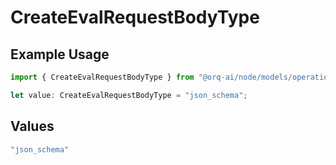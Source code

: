 # CreateEvalRequestBodyType

## Example Usage

```typescript
import { CreateEvalRequestBodyType } from "@orq-ai/node/models/operations";

let value: CreateEvalRequestBodyType = "json_schema";
```

## Values

```typescript
"json_schema"
```